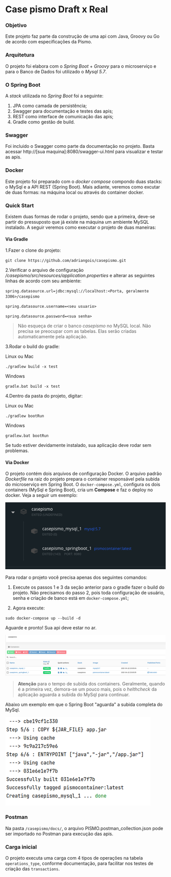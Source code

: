 # Case pismo Draft x Real
### Objetivo

Este projeto faz parte da construção de uma api com Java, Groovy ou Go de acordo com especificações da Pismo.

### Arquitetura

O projeto foi elabora com  o *Spring Boot* + *Groovy* para o microserviço e para o Banco de Dados foi utilizado o *Mysql 5.7*.

### O Spring Boot
A *stack* utilizada no *Spring Boot* foi a seguinte:

1. JPA como camada de persistência;
2. Swagger para documentação e testes das apis;
3. REST como interface de comunicação das apis;
4. Gradle como gestão de build.

### Swagger

Foi incluido o Swagger como parte da documentação no projeto. Basta acessar http://[sua maquina]:8080/swagger-ui.html para visualizar e testar as apis.

### Docker

Este projeto foi preparado com o *docker compose* compondo duas stacks: o MySql e a API REST (Spring Boot).
Mais adiante, veremos como excutar de duas formas: na máquina local ou através do container docker.

### Quick Start

Existem duas formas de rodar o projeto, sendo que a primeira, deve-se partir do pressuposto que já existe na máquina um ambiente MySQL instalado. A seguir veremos como executar o projeto de duas maneiras:

#### Via Gradle

1.Fazer o clone do projeto:

``
git clone https://github.com/adriangois/casepismo.git
``

2.Verificar o arquivo de configuração */casepismo/src/resources/application.properties* e alterar as seguintes linhas de acordo com seu ambiente:

``spring.datasource.url=jdbc:mysql://localhost:<Porta, geralmente 3306>/casepismo``

``spring.datasource.username=<seu usuario>``

``spring.datasource.password=<sua senha>``
>Não esqueça de criar o banco *casepismo* no MySQL local. Não precisa se preocupar com as tabelas. Elas serão criadas automaticamente pela aplicação.

3.Rodar o build do gradle:

Linux ou Mac

``./gradlew build -x test``

Windows

``gradle.bat build -x test``

4.Dentro da pasta do projeto, digitar:

Linux ou Mac

``
./gradlew bootRun
``

Windows

``
gradlew.bat bootRun
``

Se tudo estiver devidamente instalado, sua aplicação deve rodar sem problemas. 

#### Via Docker

O projeto contém dois arquivos de configuração Docker. O arquivo padrão *Dockerfile* na raiz do projeto prepara o container responsável pela subida do microserviço em Spring Boot.
O `docker-compose.yml`, configura os dois containers (MySql e Spring Boot), cria um **Compose** e faz o deploy no docker. Veja a seguir um exemplo:

![alt text](https://github.com/adriangois/casepismo/blob/master/docs/stack.png?raw=true)


Para rodar o projeto você precisa apenas dos seguintes comandos:

1. Execute os passos 1 e 3 da seção anterior para o gradle fazer o build do projeto. Não precisamos do passo 2, pois toda configuração de usuário, senha e criação de banco está em `docker-compose.yml`;

2. Agora execute:

``
sudo docker-compose up --build -d
``

Aguarde e pronto! Sua api deve estar no ar. 

![alt text](https://github.com/adriangois/casepismo/blob/master/docs/noar.png?raw=true)


> **Atenção** para o tempo de subida dos containers. Geralmente, quando é a primeira vez, demora-se um pouco mais, pois o *helthcheck* da aplicação aguarda a subida do MySql para continuar.

Abaixo um exemplo em que o Spring Boot "aguarda" a subida completa do MySql.

![alt text](https://github.com/adriangois/casepismo/blob/master/docs/helthcheck.png?raw=true)


### Postman

Na pasta `/casepismo/docs/`, o arquivo PISMO.postman_collection.json pode ser importado no Postman para execução das apis.

### Carga inicial

O projeto executa uma carga com 4 tipos de operações na tabela `operations_type`, conforme documentação, para facilitar nos testes de criação das `transactions`.

